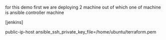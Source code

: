 for this demo first we are deploying 2 machine out of which one of machine is ansible controller machine 


[jenkins]

public-ip-host ansible_ssh_private_key_file=/home/ubuntu/terraform.pem
